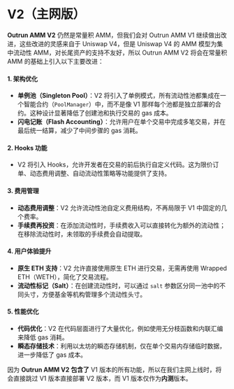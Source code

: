 # V2（主网版）

**Outrun AMM V2** 仍然是常量积 AMM，但我们会对 Outrun AMM V1 继续做出改进，这些改进的灵感来自于 Uniswap V4，但是 Uniswap V4 的 AMM 模型为集中流动性 AMM，对长尾资产的支持不友好，所以 Outrun AMM V2 将会在常量积 AMM 的基础上引入以下主要改进：

#### 1. **架构优化**

* **单例池（Singleton Pool）**：V2 将引入了单例模式，所有流动性池都集成在一个智能合约（`PoolManager`）中，而不是像 V1 那样每个池都是独立部署的合约。这种设计显著降低了创建池和执行交易的 gas 成本。
* **闪电记账（Flash Accounting）**：允许用户在单个交易中完成多笔交易，并在最后统一结算，减少了中间步骤的 gas 消耗。

#### 2. **Hooks 功能**

* V2 将引入 Hooks，允许开发者在交易的前后执行自定义代码。这为限价订单、动态费用调整、自动流动性策略等功能提供了支持。

#### 3. **费用管理**

* **动态费用调整**：V2 允许流动性池自定义费用结构，不再局限于 V1 中固定的几个费率。
* **手续费再投资**：在添加流动性时，手续费收入可以直接转化为额外的流动性；在移除流动性时，未领取的手续费会自动提取。

#### 4. **用户体验提升**

* **原生 ETH 支持**：V2 允许直接使用原生 ETH 进行交易，无需再使用 Wrapped ETH（WETH），简化了交易流程。
* **流动性标记（Salt）**：在创建流动性时，可以通过 `salt` 参数区分同一池中的不同头寸，方便基金等机构管理多个流动性头寸。

#### 5. **性能优化**

* **代码优化**：V2 在代码层面进行了大量优化，例如使用无分枝函数和内联汇编来降低 gas 消耗。
* **瞬态存储技术**：利用以太坊的瞬态存储机制，仅在单个交易内存储临时数据，进一步降低了 gas 成本。

因为 **Outrun AMM V2 包含了** V1 版本的所有功能，所以在我们主网上线时，将会直接跳过 V1 版本直接部署 V2 版本，而 V1 版本仅作为**内测**版本。

